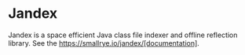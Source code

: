 # Jandex 

Jandex is a space efficient Java class file indexer and offline reflection library.
See the https://smallrye.io/jandex/[documentation].
